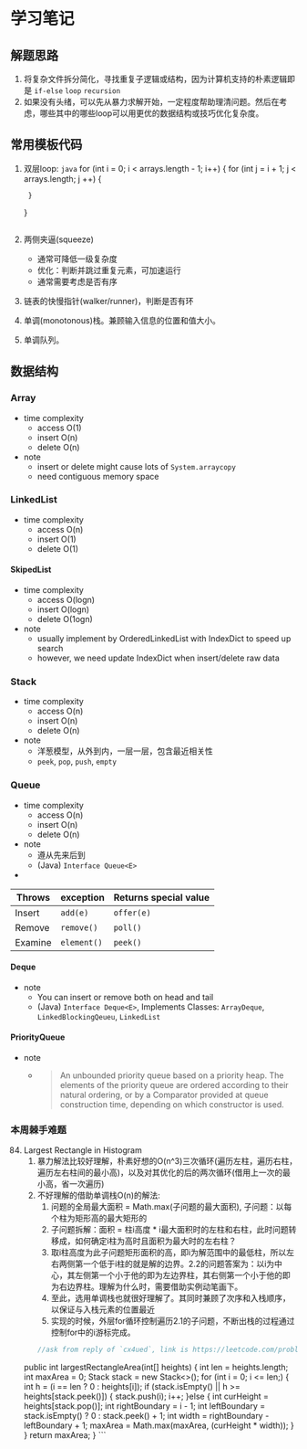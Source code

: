# 学习笔记


## 解题思路
1. 将复杂文件拆分简化，寻找重复子逻辑或结构，因为计算机支持的朴素逻辑即是 `if-else` `loop` `recursion`
2. 如果没有头绪，可以先从暴力求解开始，一定程度帮助理清问题。然后在考虑，哪些其中的哪些loop可以用更优的数据结构或技巧优化复杂度。

## 常用模板代码
1. 双层loop:
    ```java```
    for (int i = 0; i < arrays.length - 1; i++) {
        for (int j = i + 1; j < arrays.length; j ++) {
        
        }
    }
    ```
2. 两侧夹逼(squeeze)
    - 通常可降低一级复杂度
    - 优化：判断并跳过重复元素，可加速运行
    - 通常需要考虑是否有序
3. 链表的快慢指针(walker/runner)，判断是否有环
4. 单调(monotonous)栈。兼顾输入信息的位置和值大小。
5. 单调队列。

## 数据结构
### Array
- time complexity
    - access O(1)
    - insert O(n)
    - delete O(n) 
- note
    - insert or delete might cause lots of `System.arraycopy`
    - need contiguous memory space

### LinkedList
- time complexity
    - access O(n)
    - insert O(1)
    - delete O(1)

#### SkipedList
- time complexity
    - access O(logn)
    - insert O(logn)
    - delete O(1ogn)
- note
    - usually implement by OrderedLinkedList with IndexDict to speed up search
    - however, we need update IndexDict when insert/delete raw data 

### Stack
- time complexity
    - access O(n)
    - insert O(n)
    - delete O(n)
- note
    - 洋葱模型，从外到内，一层一层，包含最近相关性
    - `peek`, `pop`, `push`, `empty`

### Queue
- time complexity 
    - access O(n)
    - insert O(n)
    - delete O(n)
- note
    - 遵从先来后到
    - (Java) `Interface Queue<E>`
- 
|Throws|exception|Returns special value|
|---|---|---|
|Insert|`add(e)`|`offer(e)`|
|Remove|`remove()`|`poll()`|
|Examine|`element()`|`peek()`|

#### Deque
- note
    - You can insert or remove both on head and tail
    - (Java) `Interface Deque<E>`, Implements Classes: `ArrayDeque`, `LinkedBlockingQeueu`, `LinkedList` 
#### PriorityQueue 
- note
    - > An unbounded priority queue based on a priority heap. The elements of the priority queue are ordered according to their natural ordering, or by a Comparator provided at queue construction time, depending on which constructor is used.


### 本周棘手难题
84. Largest Rectangle in Histogram
    1. 暴力解法比较好理解，朴素好想的O(n^3)三次循环(遍历左柱，遍历右柱，遍历左右柱间的最小高)，以及对其优化的后的两次循环(借用上一次的最小高，省一次遍历)
    2. 不好理解的借助单调栈O(n)的解法:
        1. 问题的全局最大面积 = Math.max(子问题的最大面积), 子问题：以每个柱为矩形高的最大矩形的
        2. 子问题拆解：面积 = 柱i高度 * i最大面积时的左柱和右柱，此时问题转移成，如何确定i柱为高时且面积为最大时的左右柱？
        3. 取i柱高度为此子问题矩形面积的高，即i为解范围中的最低柱，所以左右两侧第一个低于i柱的就是解的边界。2.2的问题答案为：以i为中心，其左侧第一个小于他的即为左边界柱，其右侧第一个小于他的即为右边界柱。理解为什么时，需要借助实例动笔画下。
        4. 至此，选用单调栈也就很好理解了。其同时兼顾了次序和入栈顺序，以保证与入栈元素的位置最近
        5. 实现的时候，外层for循环控制遍历2.1的子问题，不断出栈的过程通过控制for中的i游标完成。
        ```java
        //ask from reply of `cx4ued`, link is https://leetcode.com/problems/largest-rectangle-in-histogram/discuss/28900/Short-and-Clean-O(n)-stack-based-JAVA-solution   
    public int largestRectangleArea(int[] heights) {
        int len = heights.length;
        int maxArea = 0;
        Stack<Integer> stack = new Stack<>();
        for (int i = 0; i <= len;) {
            int h = (i == len ? 0 : heights[i]);
            if (stack.isEmpty() || h >= heights[stack.peek()]) {
                stack.push(i);
                i++;
            }else {
                int curHeight = heights[stack.pop()];
                int rightBoundary = i - 1;
                int leftBoundary = stack.isEmpty() ? 0 : stack.peek() + 1;
                int width = rightBoundary - leftBoundary + 1;
                maxArea = Math.max(maxArea, (curHeight * width));
            }
        }
        return maxArea;
    }
        ```
                                           
